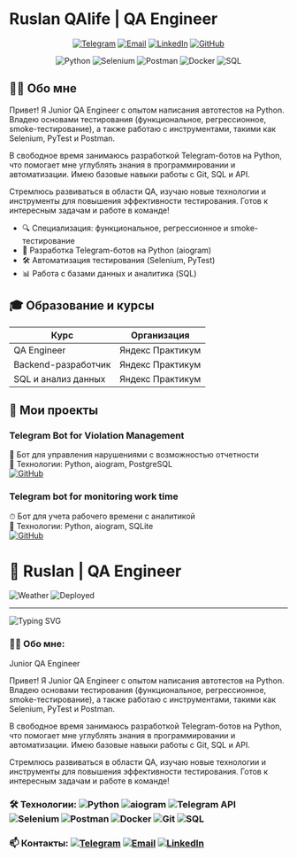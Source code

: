 # Ruslan QAlife | QA Engineer

<div align="center">
  

[![Telegram](https://img.shields.io/badge/-Telegram-26A5E4?logo=telegram&logoColor=white)](https://t.me/yourusername)
[![Email](https://img.shields.io/badge/-Email-D14836?logo=gmail&logoColor=white)](mailto:your.email@example.com)
[![LinkedIn](https://img.shields.io/badge/-LinkedIn-0A66C2?logo=linkedin&logoColor=white)](https://linkedin.com/in/yourusername)
[![GitHub](https://img.shields.io/badge/-GitHub-181717?logo=github&logoColor=white)](https://github.com/RuslanQAlife)

![Python](https://img.shields.io/badge/-Python-3776AB?logo=python&logoColor=white)
![Selenium](https://img.shields.io/badge/-Selenium-43B02A?logo=selenium&logoColor=white)
![Postman](https://img.shields.io/badge/-Postman-FF6C37?logo=postman&logoColor=white)
![Docker](https://img.shields.io/badge/-Docker-2496ED?logo=docker&logoColor=white)
![SQL](https://img.shields.io/badge/-SQL-4479A1?logo=mysql&logoColor=white)

</div>

## 👨‍💻 Обо мне

Привет! Я Junior QA Engineer с опытом написания автотестов на Python. Владею основами тестирования (функциональное, регрессионное, smoke-тестирование), а также работаю с инструментами, такими как Selenium, PyTest и Postman.

В свободное время занимаюсь разработкой Telegram-ботов на Python, что помогает мне углублять знания в программировании и автоматизации. Имею базовые навыки работы с Git, SQL и API.

Стремлюсь развиваться в области QA, изучаю новые технологии и инструменты для повышения эффективности тестирования. Готов к интересным задачам и работе в команде!

- 🔍 Специализация: функциональное, регрессионное и smoke-тестирование
- 🤖 Разработка Telegram-ботов на Python (aiogram)
- 🛠 Автоматизация тестирования (Selenium, PyTest)
- 📊 Работа с базами данных и аналитика (SQL)

## 🎓 Образование и курсы

| Курс | Организация | 
|------|-------------|
| QA Engineer | Яндекс Практикум | 
| Backend-разработчик | Яндекс Практикум 
| SQL и анализ данных | Яндекс Практикум | 

## 🚀 Мои проекты

### Telegram Bot for Violation Management
📌 Бот для управления нарушениями с возможностью отчетности  
🔧 Технологии: Python, aiogram, PostgreSQL  
[![GitHub](https://img.shields.io/badge/-Repo-181717?logo=github)](https://github.com/RuslanQAlife/Telegram-Bot-for-Violation-Management)

### Telegram bot for monitoring work time
⏱ Бот для учета рабочего времени с аналитикой  
🔧 Технологии: Python, aiogram, SQLite  
[![GitHub](https://img.shields.io/badge/-Repo-181717?logo=github)](https://github.com/RuslanQAlife/Telegram-bot-for-monitoring-work-time)













# 🌟 Ruslan | QA Engineer

![Weather](https://img.shields.io/badge/🌈_Weather-☀️-gold)  ![Deployed](https://img.shields.io/badge/📡_Deployed-2_online-brightgreen) 

---
![Typing SVG](https://readme-typing-svg.herokuapp.com/?lines=QA+Engineer;Telegram+Bot+Developer;Python+Enthusiast;Automation+Lover)
### 👨‍💻 Обо мне:
Junior QA Engineer

Привет! Я Junior QA Engineer с опытом написания автотестов на Python. Владею основами тестирования (функциональное, регрессионное, smoke-тестирование), а также работаю с инструментами, такими как Selenium, PyTest и Postman.

В свободное время занимаюсь разработкой Telegram-ботов на Python, что помогает мне углублять знания в программировании и автоматизации. Имею базовые навыки работы с Git, SQL и API.

Стремлюсь развиваться в области QA, изучаю новые технологии и инструменты для повышения эффективности тестирования. Готов к интересным задачам и работе в команде!

### 🛠 Технологии: ![Python](https://img.shields.io/badge/-Python-3776AB?logo=python) ![aiogram](https://img.shields.io/badge/-aiogram-259B24?logo=telegram) ![Telegram API](https://img.shields.io/badge/-Telegram_API-26A5E4?logo=telegram) ![Selenium](https://img.shields.io/badge/-Selenium-43B02A?logo=selenium) ![Postman](https://img.shields.io/badge/-Postman-FF6C37?logo=postman) ![Docker](https://img.shields.io/badge/-Docker-2496ED?logo=docker) ![Git](https://img.shields.io/badge/-Git-F05032?logo=git) ![SQL](https://img.shields.io/badge/-SQL-4479A1?logo=mysql)

### 📫 Контакты: [![Telegram](https://img.shields.io/badge/-Telegram-26A5E4?logo=telegram)](https://t.me/yourusername) [![Email](https://img.shields.io/badge/-Email-D14836?logo=gmail)](mailto:your.email@example.com) [![LinkedIn](https://img.shields.io/badge/-LinkedIn-0A66C2?logo=linkedin)](https://linkedin.com/in/yourusername)


